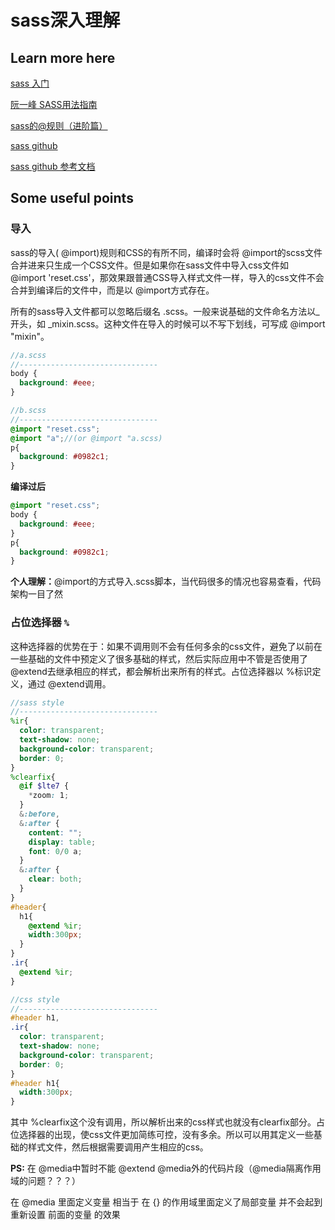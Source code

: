 # sass深入理解

## Learn more here

[sass 入门](https://www.w3cplus.com/sassguide/)

[阮一峰 SASS用法指南](http://www.ruanyifeng.com/blog/2012/06/sass.html)

[sass的@规则（进阶篇）](http://blog.csdn.net/macanfa/article/details/51744324)

[sass github](https://github.com/sass/sass)

[sass github 参考文档](https://github.com/sass/sass/blob/stable/doc-src/SASS_REFERENCE.md)

## Some useful points

### 导入

sass的导入( @import)规则和CSS的有所不同，编译时会将 @import的scss文件合并进来只生成一个CSS文件。但是如果你在sass文件中导入css文件如 @import 'reset.css'，那效果跟普通CSS导入样式文件一样，导入的css文件不会合并到编译后的文件中，而是以 @import方式存在。

所有的sass导入文件都可以忽略后缀名 .scss。一般来说基础的文件命名方法以_开头，如 _mixin.scss。这种文件在导入的时候可以不写下划线，可写成 @import "mixin"。

```scss
//a.scss
//-------------------------------
body {
  background: #eee;
}
```

```scss
//b.scss
//-------------------------------
@import "reset.css";
@import "a";//(or @import "a.scss)
p{
  background: #0982c1;
}
```

**编译过后**

```css
@import "reset.css";
body {
  background: #eee;
}
p{
  background: #0982c1;
}
```

**个人理解：**@import的方式导入.scss脚本，当代码很多的情况也容易查看，代码架构一目了然

### 占位选择器 `%`

这种选择器的优势在于：如果不调用则不会有任何多余的css文件，避免了以前在一些基础的文件中预定义了很多基础的样式，然后实际应用中不管是否使用了 @extend去继承相应的样式，都会解析出来所有的样式。占位选择器以 %标识定义，通过 @extend调用。

```scss
//sass style
//-------------------------------
%ir{
  color: transparent;
  text-shadow: none;
  background-color: transparent;
  border: 0;
}
%clearfix{
  @if $lte7 {
    *zoom: 1;
  }
  &:before,
  &:after {
    content: "";
    display: table;
    font: 0/0 a;
  }
  &:after {
    clear: both;
  }
}
#header{
  h1{
    @extend %ir;
    width:300px;
  }
}
.ir{
  @extend %ir;
}

//css style
//-------------------------------
#header h1,
.ir{
  color: transparent;
  text-shadow: none;
  background-color: transparent;
  border: 0;
}
#header h1{
  width:300px;
}
```

其中 %clearfix这个没有调用，所以解析出来的css样式也就没有clearfix部分。占位选择器的出现，使css文件更加简练可控，没有多余。所以可以用其定义一些基础的样式文件，然后根据需要调用产生相应的css。

**PS:** 在 @media中暂时不能 @extend @media外的代码片段（@media隔离作用域的问题？？？）

在 @media 里面定义变量 相当于 在 {} 的作用域里面定义了局部变量 并不会起到重新设置 前面的变量 的效果
